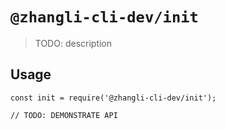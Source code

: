 # `@zhangli-cli-dev/init`

> TODO: description

## Usage

```
const init = require('@zhangli-cli-dev/init');

// TODO: DEMONSTRATE API
```
